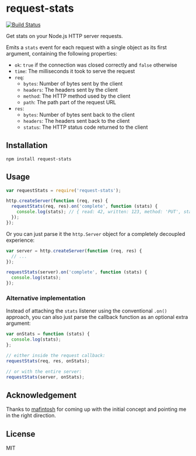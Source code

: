 # request-stats

[![Build Status](https://travis-ci.org/watson/request-stats.png)](https://travis-ci.org/watson/request-stats)

Get stats on your Node.js HTTP server requests.

Emits a `stats` event for each request with a single object as its first
argument, containing the following properties:

- `ok`: `true` if the connection was closed correctly and `false` otherwise
- `time`: The milliseconds it took to serve the request
- `req`:
  - `bytes`: Number of bytes sent by the client
  - `headers`: The headers sent by the client
  - `method`: The HTTP method used by the client
  - `path`: The path part of the request URL
- `res`:
  - `bytes`: Number of bytes sent back to the client
  - `headers`: The headers sent back to the client
  - `status`: The HTTP status code returned to the client

## Installation

```
npm install request-stats
```

## Usage

```javascript
var requestStats = require('request-stats');

http.createServer(function (req, res) {
  requestStats(req, res).on('complete', function (stats) {
    console.log(stats); // { read: 42, written: 123, method: 'PUT', status: 200 }
  });
});
```

Or you can just parse it the `http.Server` object for a completely
decoupled experience:

```javascript
var server = http.createServer(function (req, res) {
  // ...
});

requestStats(server).on('complete', function (stats) {
  console.log(stats);
});
```

### Alternative implementation

Instead of attaching the `stats` listener using the conventional `.on()` approach, you can also just parse the callback function as an optional extra argument:

```javascript
var onStats = function (stats) {
  console.log(stats);
};

// either inside the request callback:
requestStats(req, res, onStats);

// or with the entire server:
requestStats(server, onStats);
```

## Acknowledgement

Thanks to [mafintosh](https://github.com/mafintosh) for coming up with
the initial concept and pointing me in the right direction.

## License

MIT
